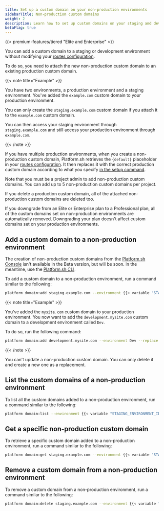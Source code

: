 ```yaml
---
title: Set up a custom domain on your non-production environments
sidebarTitle: Non-production custom domains
weight: 2
description: Learn how to set up custom domains on your staging and development environments
betaFlag: true
---
```


{{< premium-features/tiered "Elite and Enterprise" >}}

You can add a custom domain to a staging or development environment without modifying your [routes configuration](../../define-routes/_index.md).

To do so, you need to attach the new non-production custom domain
to an existing production custom domain.

{{< note title="Example" >}}

You have two environments, a production environment and a staging environment.
You've added the `example.com` custom domain to your production environment.

You can only create the `staging.example.com` custom domain if you attach it to the `example.com` custom domain. 

You can then access your staging environment through `staging.example.com`
and still access your production environment through `example.com`.

{{< /note >}}

If you have multiple production environments,
when you create a non-production custom domain,
Platform.sh retrieves the `{default}` placeholder in your [routes configuration](../../define-routes/_index.md).
It then replaces it with the correct production custom domain
according to what you specify [in the setup command](#add-a-custom-domain-to-a-non-production-environment).

Note that you must be a project admin to add non-production custom domains.
You can add up to 5 non-production custom domains per project.

If you delete a production custom domain,
all of the attached non-production custom domains are deleted too.

If you downgrade from an Elite or Enterprise plan to a Professional plan,
all of the custom domains set on non-production environments are automatically removed.
Downgrading your plan doesn't affect custom domains set on your production environments.

## Add a custom domain to a non-production environment

The creation of non-production custom domains
from the [Platform.sh Console](../../administration/cli/_index.md) isn't available in the Beta version,
but will be soon. In the meantime, use the [Platform.sh CLI](/administration/cli/_index.md).

To add a custom domain to a non-production environment,
run a command similar to the following:

```bash
platform domain:add staging.example.com --environment {{< variable "STAGING_ENVIRONMENT_ID" >}} --replace {{< variable "PRODUCTION_CUSTOM_DOMAIN_TO_REPLACE" >}}
```

{{< note title="Example" >}}

You've added the `mysite.com` custom domain to your production environment.
You now want to add the `development.mysite.com` custom domain to a development environment called `Dev`.

To do so, run the following command:

```bash
platform domain:add development.mysite.com --environment Dev --replace mysite.com
```

{{< /note >}}

You can't update a non-production custom domain.
You can only delete it and create a new one as a replacement.

## List the custom domains of a non-production environment

To list all the custom domains added to a non-production environment,
run a command similar to the following:

```bash
platform domain:list --environment {{< variable "STAGING_ENVIRONMENT_ID" >}}
```

## Get a specific non-production custom domain

To retrieve a specific custom domain added to a non-production environment,
run a command similar to the following:

```bash
platform domain:get staging.example.com --environment {{< variable "STAGING_ENVIRONMENT_ID" >}}
```

## Remove a custom domain from a non-production environment

To remove a custom domain from a non-production environment,
run a command similar to the following:

```bash
platform domain:delete staging.example.com --environment {{< variable "STAGING_ENVIRONMENT_ID" >}}
```